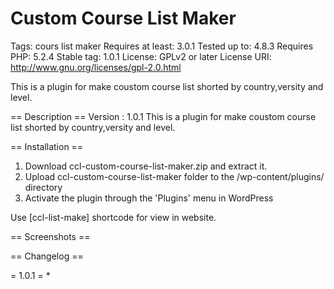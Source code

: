 # Custom Course List Maker

Tags: cours list maker
Requires at least: 3.0.1
Tested up to: 4.8.3
Requires PHP: 5.2.4
Stable tag: 1.0.1
License: GPLv2 or later
License URI: http://www.gnu.org/licenses/gpl-2.0.html

This is a plugin for make coustom course list shorted by country,versity and level.
 
== Description ==
Version : 1.0.1
This is a plugin for make coustom course list shorted by country,versity and level.

== Installation ==
1. Download ccl-custom-course-list-maker.zip and extract it.
2. Upload ccl-custom-course-list-maker folder to the /wp-content/plugins/ directory  
3. Activate the plugin through the 'Plugins' menu in WordPress

Use [ccl-list-make] shortcode for view in website.

== Screenshots ==
 


== Changelog ==

= 1.0.1 =
* 